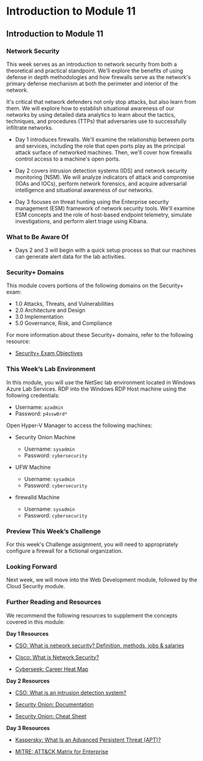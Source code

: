 # Introduction to Module 11

## Introduction to Module 11

### Network Security

This week serves as an introduction to network security from both a theoretical and practical standpoint. We'll explore the benefits of using defense in depth methodologies and how firewalls serve as the network's primary defense mechanism at both the perimeter and interior of the network.

It's critical that network defenders not only stop attacks, but also learn from them. We will explore how to establish situational awareness of our networks by using detailed data analytics to learn about the tactics, techniques, and procedures (TTPs) that adversaries use to successfully infiltrate networks.

- Day 1 introduces firewalls. We'll examine the relationship between ports and services, including the role that open ports play as the principal attack surface of networked machines. Then, we'll cover how firewalls  control access to a machine's open ports.

- Day 2 covers intrusion detection systems (IDS) and network security monitoring (NSM). We will analyze indicators of attack and compromise (IOAs and IOCs), perform network forensics, and acquire adversarial intelligence and situational awareness of our networks.

- Day 3 focuses on threat hunting using the Enterprise security management (ESM) framework of network security tools. We'll examine ESM concepts and the role of host-based endpoint telemetry, simulate investigations, and perform alert triage using Kibana.

### What to Be Aware Of

- Days 2 and 3 will begin with a quick setup process so that our machines can generate alert data for the lab activities.

### Security+ Domains

This module covers portions of the following domains on the Security+ exam:

- 1.0 Attacks, Threats, and Vulnerabilities 
- 2.0 Architecture and Design 
- 3.0 Implementation
- 5.0 Governance, Risk, and Compliance

For more information about these Security+ domains, refer to the following resource: 
- [Security+ Exam Objectives](https://comptiacdn.azureedge.net/webcontent/docs/default-source/exam-objectives/comptia-security-sy0-601-exam-objectives-(2-0).pdf?sfvrsn=8c5889ff_2)

### This Week’s Lab Environment

In this module, you will use the NetSec lab environment located in Windows Azure Lab Services. RDP into the Windows RDP Host machine using the following credentials:

  - Username: `azadmin`
  - Password: `p4ssw0rd*`

Open Hyper-V Manager to access the following machines:

  - Security Onion Machine

    - Username: `sysadmin`
    - Password: `cybersecurity`

  - UFW Machine

    - Username: `sysadmin`
    - Password: `cybersecurity`

  - firewalld Machine

    - Username: `sysadmin`
    - Password: `cybersecurity`


### Preview This Week’s Challenge

For this week's Challenge assignment, you will need to appropriately configure a firewall for a fictional organization.

### Looking Forward

Next week, we will move into the Web Development module, followed by the Cloud Security module. 

### Further Reading and Resources

We recommend the following resources to supplement the concepts covered in this module:


**Day 1 Resources**

- [CSO: What is network security? Definition, methods, jobs & salaries](https://www.csoonline.com/article/3285651/what-is-network-security-definition-methods-jobs-and-salaries.html)

- [Cisco: What is Network Security?](https://www.cisco.com/c/en/us/products/security/what-is-network-security.html)

- [Cyberseek: Career Heat Map](https://www.cyberseek.org/heatmap.html)

 
**Day 2 Resources**

- [CSO: What is an intrusion detection system?](https://www.csoonline.com/article/3255632/what-is-an-intrusion-detection-system-how-an-ids-spots-threats.html)

- [Security Onion: Documentation](https://docs.securityonion.net/en/2.3/)

- [Security Onion: Cheat Sheet](https://github.com/Security-Onion-Solutions/security-onion/wiki/Cheat-Sheet)
 
**Day 3 Resources**

- [Kaspersky: What Is an Advanced Persistent Threat (APT)?](https://www.kaspersky.com/resource-center/definitions/advanced-persistent-threats)

- [MITRE: ATT&CK Matrix for Enterprise](https://attack.mitre.org)
